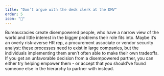 ```yaml
---
title: "Don’t argue with the desk clerk at the DMV"
order: 5
icon: "🏢"
---
```


Bureaucracies create disempowered people, who have a narrow view of the world and little interest in the bigger problems their role fits into. Maybe it’s an overly risk-averse HR rep, a procurement associate or vendor security analyst: these processes need to exist in large companies, but the individuals implementing them aren’t often able to make their own tradeoffs. If you get an unfavorable decision from a disempowered partner, you can either try helping empower them - or accept that you should’ve found someone else in the hierarchy to partner with instead.